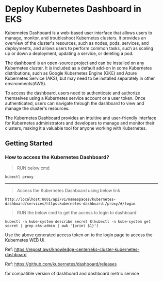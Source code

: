 # Deploy Kubernetes Dashboard in EKS

Kubernetes Dashboard is a web-based user interface that allows users to manage, monitor, and troubleshoot Kubernetes clusters. It provides an overview of the cluster's resources, such as nodes, pods, services, and deployments, and allows users to perform common tasks, such as scaling up or down a deployment, updating a service, or deleting a pod.

The dashboard is an open-source project and can be installed on any Kubernetes cluster. It is included as a default add-on in some Kubernetes distributions, such as Google Kubernetes Engine (GKE) and Azure Kubernetes Service (AKS), but may need to be installed separately in other environments(AWS). 

To access the dashboard, users need to authenticate and authorize themselves using a Kubernetes service account or a user token. Once authenticated, users can navigate through the dashboard to view and manage the cluster's resources.

The Kubernetes Dashboard provides an intuitive and user-friendly interface for Kubernetes administrators and developers to manage and monitor their clusters, making it a valuable tool for anyone working with Kubernetes.

## Getting Started

### How to access the Kubernetes Dashboard?

>RUN below cmd
```
kubectl proxy
```
---

> Access the Kubernetes Dashboard using below link 
```
http://localhost:8001/api/v1/namespaces/kubernetes-dashboard/services/https:kubernetes-dashboard:/proxy/#/login
```

> RUN the below cmd to get the access to login to dashboard 
```
kubectl -n kube-system describe secret $(kubectl -n kube-system get secret | grep eks-admin | awk '{print $1}')
```

Use the above generated access token on to the login page to access the Kubernetes WEB UI.

Ref:
https://repost.aws/knowledge-center/eks-cluster-kubernetes-dashboard


Ref:
https://github.com/kubernetes/dashboard/releases

for compatible version of 
dashboard and dashboard metric service
